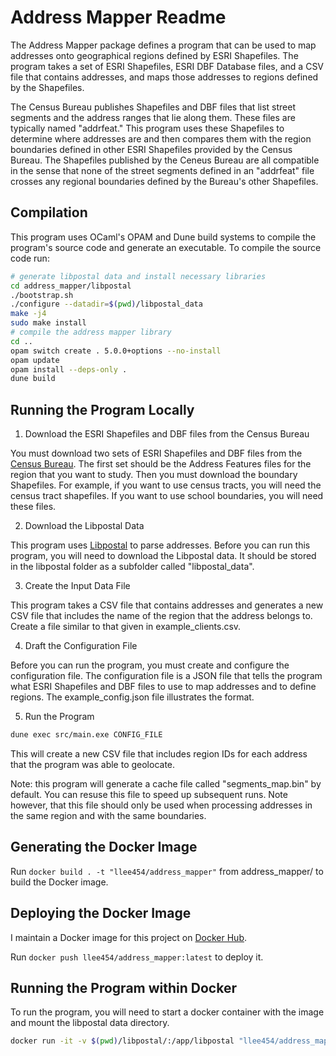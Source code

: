 Address Mapper Readme
=====================

The Address Mapper package defines a program that can be used to map addresses onto geographical regions defined by ESRI Shapefiles. The program takes a set of ESRI Shapefiles, ESRI DBF Database files, and a CSV file that contains addresses, and maps those addresses to regions defined by the Shapefiles.

The Census Bureau publishes Shapefiles and DBF files that list street segments and the address ranges that lie along them. These files are typically named "addrfeat." This program uses these Shapefiles to determine where addresses are and then compares them with the region boundaries defined in other ESRI Shapefiles provided by the Census Bureau. The Shapefiles published by the Ceneus Bureau are all compatible in the sense that none of the street segments defined in an "addrfeat" file crosses any regional boundaries defined by the Bureau's other Shapefiles.

Compilation
-----------

This program uses OCaml's OPAM and Dune build systems to compile the program's source code and generate an executable. To compile the source code run:

```bash
# generate libpostal data and install necessary libraries
cd address_mapper/libpostal
./bootstrap.sh
./configure --datadir=$(pwd)/libpostal_data
make -j4
sudo make install
# compile the address mapper library
cd ..
opam switch create . 5.0.0+options --no-install
opam update
opam install --deps-only .
dune build
```

Running the Program Locally
---------------------------

1. Download the ESRI Shapefiles and DBF files from the Census Bureau

You must download two sets of ESRI Shapefiles and DBF files from the [Census Bureau](https://www.census.gov/cgi-bin/geo/shapefiles/index.php?year=2022&layergroup=Census+Tracts). The first set should be the Address Features files for the region that you want to study. Then you must download the boundary Shapefiles. For example, if you want to use census tracts, you will need the census tract shapefiles. If you want to use school boundaries, you will need these files.

2. Download the Libpostal Data

This program uses [Libpostal](https://github.com/openvenues/libpostal) to parse addresses. Before you can run this program, you will need to download the Libpostal data. It should be stored in the libpostal folder as a subfolder called "libpostal_data".

3. Create the Input Data File

This program takes a CSV file that contains addresses and generates a new CSV file that includes the name of the region that the address belongs to. Create a file similar to that given in example_clients.csv.

4. Draft the Configuration File

Before you can run the program, you must create and configure the configuration file. The configuration file is a JSON file that tells the program what ESRI Shapefiles and DBF files to use to map addresses and to define regions. The example_config.json file illustrates the format.

5. Run the Program

```bash
dune exec src/main.exe CONFIG_FILE
```

This will create a new CSV file that includes region IDs for each address that the program was able to geolocate.

Note: this program will generate a cache file called "segments_map.bin" by default. You can resuse this file to speed up subsequent runs. Note however, that this file should only be used when processing addresses in the same region and with the same boundaries.

Generating the Docker Image
---------------------------

Run `docker build . -t "llee454/address_mapper"` from address_mapper/ to build the Docker image.

Deploying the Docker Image
--------------------------

I maintain a Docker image for this project on [Docker Hub](https://hub.docker.com/repository/docker/llee454/address_mapper/general).

Run `docker push llee454/address_mapper:latest` to deploy it.

Running the Program within Docker
---------------------------------

To run the program, you will need to start a docker container with the image and mount the libpostal data directory.

```bash
docker run -it -v $(pwd)/libpostal/:/app/libpostal "llee454/address_mapper"
```